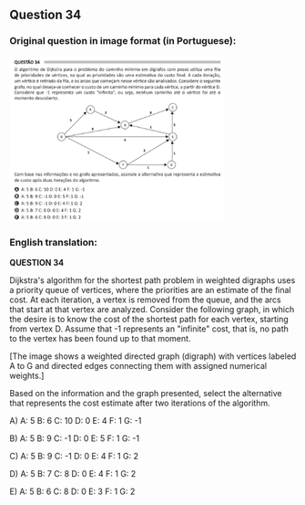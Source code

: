 ## Question 34 ##

### Original question in image format (in Portuguese): ###
<img src="q34-por.png" alt="Question 34 image file" width="75%" height="75%">

### English translation: ###

**QUESTION 34**

Dijkstra's algorithm for the shortest path problem in weighted digraphs uses a priority queue of vertices, where the priorities are an estimate of the final cost. At each iteration, a vertex is removed from the queue, and the arcs that start at that vertex are analyzed. Consider the following graph, in which the desire is to know the cost of the shortest path for each vertex, starting from vertex D. Assume that -1 represents an "infinite" cost, that is, no path to the vertex has been found up to that moment.

\[The image shows a weighted directed graph (digraph) with vertices labeled A to G and directed edges connecting them with assigned numerical weights.\]

Based on the information and the graph presented, select the alternative that represents the cost estimate after two iterations of the algorithm.

A) A: 5 B: 6 C: 10 D: 0 E: 4 F: 1 G: -1

B) A: 5 B: 9 C: -1 D: 0 E: 5 F: 1 G: -1

C) A: 5 B: 9 C: -1 D: 0 E: 4 F: 1 G: 2

D) A: 5 B: 7 C: 8 D: 0 E: 4 F: 1 G: 2

E) A: 5 B: 6 C: 8 D: 0 E: 3 F: 1 G: 2

